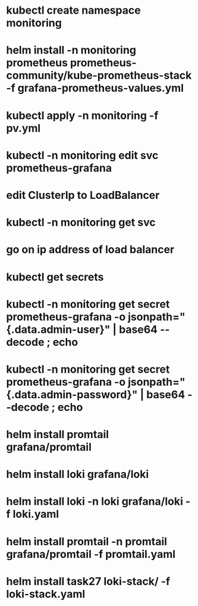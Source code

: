 # kubectl create namespace monitoring
# helm install -n monitoring prometheus prometheus-community/kube-prometheus-stack -f grafana-prometheus-values.yml
# kubectl apply -n monitoring -f pv.yml
# kubectl -n monitoring edit svc prometheus-grafana 
# edit ClusterIp to LoadBalancer
# kubectl -n monitoring get svc
# go on ip address of load balancer
# kubectl get secrets
# kubectl -n monitoring get secret prometheus-grafana -o jsonpath="{.data.admin-user}" | base64 --decode ; echo
# kubectl -n monitoring get secret prometheus-grafana -o jsonpath="{.data.admin-password}" | base64 --decode ; echo



# helm install promtail grafana/promtail
# helm install loki grafana/loki

# helm install loki -n loki grafana/loki -f loki.yaml
# helm install promtail -n promtail grafana/promtail -f promtail.yaml




# helm install task27 loki-stack/ -f loki-stack.yaml 